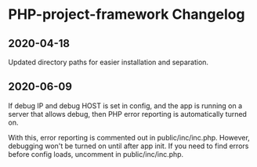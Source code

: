 # PHP-project-framework Changelog

## 2020-04-18

Updated directory paths for easier installation and separation.

## 2020-06-09

If debug IP and debug HOST is set in config, and the app is running on a server that allows debug, then PHP error reporting is automatically turned on.

With this, error reporting is commented out in public/inc/inc.php. However, debugging won't be turned on until after app init. If you need to find errors before config loads, uncomment in public/inc/inc.php.